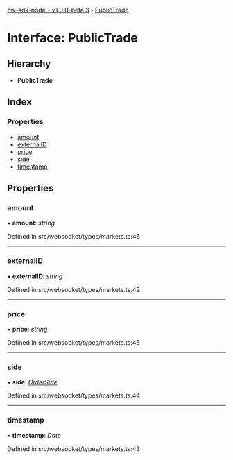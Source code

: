 [cw-sdk-node - v1.0.0-beta.3](../README.md) › [PublicTrade](publictrade.md)

# Interface: PublicTrade

## Hierarchy

* **PublicTrade**

## Index

### Properties

* [amount](publictrade.md#amount)
* [externalID](publictrade.md#externalid)
* [price](publictrade.md#price)
* [side](publictrade.md#side)
* [timestamp](publictrade.md#timestamp)

## Properties

###  amount

• **amount**: *string*

Defined in src/websocket/types/markets.ts:46

___

###  externalID

• **externalID**: *string*

Defined in src/websocket/types/markets.ts:42

___

###  price

• **price**: *string*

Defined in src/websocket/types/markets.ts:45

___

###  side

• **side**: *[OrderSide](../README.md#orderside)*

Defined in src/websocket/types/markets.ts:44

___

###  timestamp

• **timestamp**: *Date*

Defined in src/websocket/types/markets.ts:43
